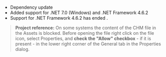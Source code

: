 - Dependency update
- Added support for .NET 7.0 (Windows) and .NET Framework 4.6.2
- Support for .NET Framework 4.6.2 has ended
.
>**Project reference:** On some systems the content of the CHM file in the Assets is blocked. Before opening the file right click on the file icon, select Properties, and **check the "Allow" checkbox** - if it is present - in the lower right corner of the General tab in the Properties dialog.